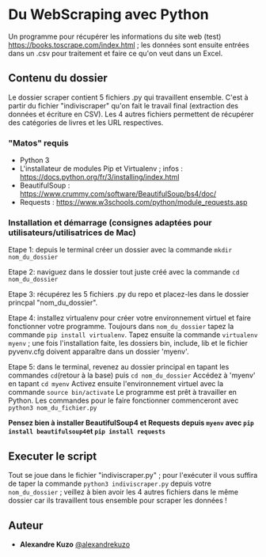 # Du WebScraping avec Python

Un programme pour récupérer les informations du site web (test) https://books.toscrape.com/index.html ; les données sont ensuite entrées dans un .csv pour traitement et faire ce qu'on veut dans un Excel.

## Contenu du dossier

Le dossier scraper contient 5 fichiers .py qui travaillent ensemble. C'est à partir du fichier "indiviscraper" qu'on fait le travail final (extraction des données et écriture en CSV).
Les 4 autres fichiers permettent de récupérer des catégories de livres et les URL respectives.

### "Matos" requis

- Python 3
- L'installateur de modules Pip et Virtualenv ; infos : https://docs.python.org/fr/3/installing/index.html
- BeautifulSoup : https://www.crummy.com/software/BeautifulSoup/bs4/doc/
- Requests : https://www.w3schools.com/python/module_requests.asp

### Installation et démarrage (consignes adaptées pour utilisateurs/utilisatrices de Mac)

Etape 1: depuis le terminal créer un dossier avec la commande ``mkdir nom_du_dossier``

Etape 2: naviguez dans le dossier tout juste créé avec la commande ``cd nom_du_dossier``

Etape 3: récupérez les 5 fichiers .py du repo et placez-les dans le dossier princpal "nom_du_dossier".

Etape 4: installez virtualenv pour créer votre environnement virtuel et faire fonctionner votre programme.
Toujours dans ``nom_du_dossier`` tapez la commande ``pip install virtualenv``.
Tapez ensuite la commande ``virtualenv myenv`` ; une fois l'installation faite, les dossiers bin, include, lib et le fichier pyvenv.cfg doivent apparaître dans un dossier 'myenv'.

Etape 5: dans le terminal, revenez au dossier principal en tapant les commandes ``cd``(retour à la base) puis ``cd nom_du_dossier``
Accédez à 'myenv' en tapant ``cd myenv``
Activez ensuite l'environnement virtuel avec la commande ``source bin/activate``
Le programme est prêt à travailler en Python. Les commandes pour le faire fonctionner commenceront avec ``python3 nom_du_fichier.py``

**Pensez bien à installer BeautifulSoup4 et Requests depuis ``myenv`` avec ``pip install beautifulsoup4``et ``pip install requests``**

## Executer le script

Tout se joue dans le fichier "indiviscraper.py" ; pour l'exécuter il vous suffira de taper la commande ``python3 indiviscraper.py`` depuis votre ``nom_du_dossier`` ; veillez à bien avoir les 4 autres fichiers dans le même dossier car ils travaillent tous ensemble pour scraper les données !



## Auteur
* **Alexandre Kuzo**  [@alexandrekuzo](https://github.com/AlexandreKuzo)


